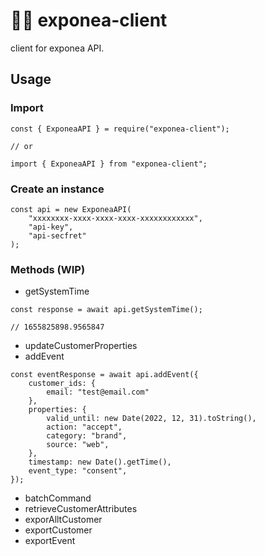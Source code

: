 # 💬🎥 exponea-client
client for exponea API.

## Usage

### Import
```
const { ExponeaAPI } = require("exponea-client");

// or

import { ExponeaAPI } from "exponea-client";
```

### Create an instance
```
const api = new ExponeaAPI(
    "xxxxxxxx-xxxx-xxxx-xxxx-xxxxxxxxxxxx",
    "api-key",
    "api-secfret"
);

```

### Methods (WIP)
- getSystemTime
```
const response = await api.getSystemTime();

// 1655825898.9565847
```
- updateCustomerProperties
- addEvent
```
const eventResponse = await api.addEvent({
    customer_ids: {
        email: "test@email.com"
    },
    properties: {
        valid_until: new Date(2022, 12, 31).toString(),
        action: "accept",
        category: "brand",
        source: "web",
    },
    timestamp: new Date().getTime(),
    event_type: "consent",
});
```
- batchCommand
- retrieveCustomerAttributes
- exporAlltCustomer
- exportCustomer
- exportEvent